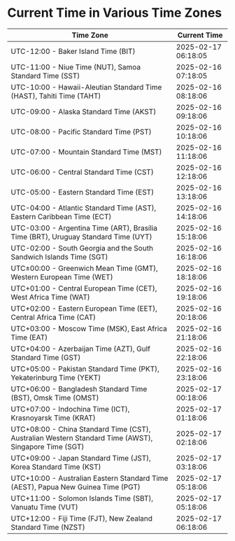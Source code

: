 # Current Time in Various Time Zones

| Time Zone | Current Time |
|-----------|--------------|
| UTC-12:00 - Baker Island Time (BIT) | 2025-02-17 06:18:05 |
| UTC-11:00 - Niue Time (NUT), Samoa Standard Time (SST) | 2025-02-16 07:18:05 |
| UTC-10:00 - Hawaii-Aleutian Standard Time (HAST), Tahiti Time (TAHT) | 2025-02-16 08:18:06 |
| UTC-09:00 - Alaska Standard Time (AKST) | 2025-02-16 09:18:06 |
| UTC-08:00 - Pacific Standard Time (PST) | 2025-02-16 10:18:06 |
| UTC-07:00 - Mountain Standard Time (MST) | 2025-02-16 11:18:06 |
| UTC-06:00 - Central Standard Time (CST) | 2025-02-16 12:18:06 |
| UTC-05:00 - Eastern Standard Time (EST) | 2025-02-16 13:18:06 |
| UTC-04:00 - Atlantic Standard Time (AST), Eastern Caribbean Time (ECT) | 2025-02-16 14:18:06 |
| UTC-03:00 - Argentina Time (ART), Brasília Time (BRT), Uruguay Standard Time (UYT) | 2025-02-16 15:18:06 |
| UTC-02:00 - South Georgia and the South Sandwich Islands Time (SGT) | 2025-02-16 16:18:06 |
| UTC±00:00 - Greenwich Mean Time (GMT), Western European Time (WET) | 2025-02-16 18:18:06 |
| UTC+01:00 - Central European Time (CET), West Africa Time (WAT) | 2025-02-16 19:18:06 |
| UTC+02:00 - Eastern European Time (EET), Central Africa Time (CAT) | 2025-02-16 20:18:06 |
| UTC+03:00 - Moscow Time (MSK), East Africa Time (EAT) | 2025-02-16 21:18:06 |
| UTC+04:00 - Azerbaijan Time (AZT), Gulf Standard Time (GST) | 2025-02-16 22:18:06 |
| UTC+05:00 - Pakistan Standard Time (PKT), Yekaterinburg Time (YEKT) | 2025-02-16 23:18:06 |
| UTC+06:00 - Bangladesh Standard Time (BST), Omsk Time (OMST) | 2025-02-17 00:18:06 |
| UTC+07:00 - Indochina Time (ICT), Krasnoyarsk Time (KRAT) | 2025-02-17 01:18:06 |
| UTC+08:00 - China Standard Time (CST), Australian Western Standard Time (AWST), Singapore Time (SGT) | 2025-02-17 02:18:06 |
| UTC+09:00 - Japan Standard Time (JST), Korea Standard Time (KST) | 2025-02-17 03:18:06 |
| UTC+10:00 - Australian Eastern Standard Time (AEST), Papua New Guinea Time (PGT) | 2025-02-17 05:18:06 |
| UTC+11:00 - Solomon Islands Time (SBT), Vanuatu Time (VUT) | 2025-02-17 05:18:06 |
| UTC+12:00 - Fiji Time (FJT), New Zealand Standard Time (NZST) | 2025-02-17 06:18:06 |

